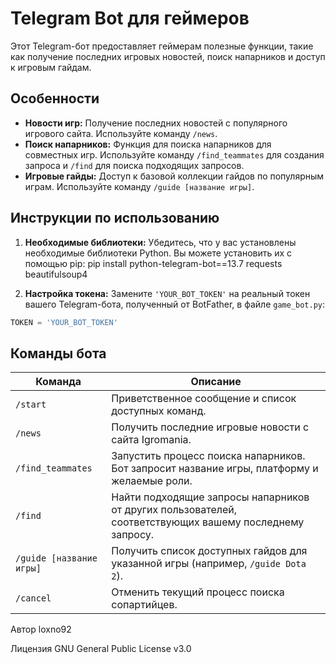 # Telegram Bot для геймеров

Этот Telegram-бот предоставляет геймерам полезные функции, такие как получение последних игровых новостей, поиск напарников и доступ к игровым гайдам.

## Особенности

* **Новости игр:** Получение последних новостей с популярного игрового сайта. Используйте команду `/news`.
* **Поиск напарников:** Функция для поиска напарников для совместных игр. Используйте команду `/find_teammates` для создания запроса и `/find` для поиска подходящих запросов.
* **Игровые гайды:** Доступ к базовой коллекции гайдов по популярным играм. Используйте команду `/guide [название игры]`.

## Инструкции по использованию

1. **Необходимые библиотеки:**
   Убедитесь, что у вас установлены необходимые библиотеки Python. Вы можете установить их с помощью pip: pip install python-telegram-bot==13.7 requests beautifulsoup4
      
2. **Настройка токена:**
Замените `'YOUR_BOT_TOKEN'` на реальный токен вашего Telegram-бота, полученный от BotFather, в файле `game_bot.py`:
```python
TOKEN = 'YOUR_BOT_TOKEN'
```

## Команды бота

| Команда             | Описание                                                                                                |
|----------------------|---------------------------------------------------------------------------------------------------------|
| `/start`             | Приветственное сообщение и список доступных команд.                                                    |
| `/news`              | Получить последние игровые новости с сайта Igromania.                                                   |
| `/find_teammates`    | Запустить процесс поиска напарников. Бот запросит название игры, платформу и желаемые роли.              |
| `/find`              | Найти подходящие запросы напарников от других пользователей, соответствующих вашему последнему запросу. |
| `/guide [название игры]` | Получить список доступных гайдов для указанной игры (например, `/guide Dota 2`).                          |
| `/cancel`           | Отменить текущий процесс поиска сопартийцев.                                                            |


Автор
loxno92

Лицензия
GNU General Public License v3.0
